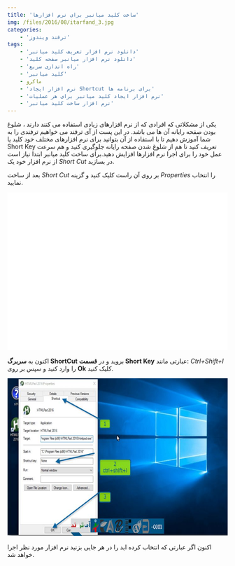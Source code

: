 ```yaml
---
title: 'ساخت کلید میانبر برای نرم افزارها'
img: /files/2016/08/itarfand_3.jpg
categories:
    - 'ترفند ویندوز'
tags:
    - 'دانلود نرم افزار تعریف کلید میانبر'
    - 'دانلود نرم افزار میانبر صفحه کلید'
    - 'راه اندازی سریع'
    - 'کلید میانبر'
    - ماکرو
    - 'نرم افزار ایجاد Shortcut برای برنامه ها'
    - 'نرم افزار ایجاد کلید میانبر برای هر عملیات'
    - 'نرم افزار ساخت کلید میانبر'
---
```


یکی از مشکلاتی که افرادی که از نرم افزارهای زیادی استفاده می کنند دارند ، شلوغ بودن صفحه رایانه آن ها می باشد. در این پست از آی ترفند می خواهیم ترفندی را به شما آموزش دهیم تا با استفاده از آن بتوانید برای نرم افزارهای مختلف خود کلید یا Short Key تعریف کنید تا هم از شلوغ شدن صفحه رایانه جلوگیری کنید و هم سرعت عمل خود را برای اجرا نرم افزارها افزایش دهید.برای ساخت کلید میانبر ابتدا نیاز است از نرم افزار خود یک *Short Cut* در بسازید.

بعد از ساخت *Short Cut* بر روی آن راست کلیک کنید و گزینه *Properties* را انتخاب نمایید.

![itarfand_1](/files/2016/08/itarfand_1-1.jpg)  

اکنون به **سربرگ ShortCut** بروید و در **قسمت Short Key** عبارتی مانند: *Ctrl+Shift+I* را وارد کنید و سپس بر روی **Ok** کلیک کنید.

![itarfand_2](/files/2016/08/itarfand_2-1.jpg)  

اکنون اگر عبارتی که انتخاب کرده اید را در هر جایی بزنید نرم افزار مورد نظر اجرا خواهد شد.